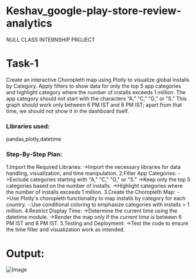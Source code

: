 # Keshav_google-play-store-review-analytics
NULL CLASS INTERNSHIP PROJECT

# Task-1 
Create an interactive Choropleth map using Plotly to visualize global installs by Category. Apply filters to show data for only the top 5 app categories and highlight category where the number of installs exceeds 1 million. The app category should not start with the characters “A,” “C,” “G,” or “S.” This graph should work only between 6 PM IST and 8 PM IST; apart from that time, we should not show it in the dashboard itself.
### Libraries used:
pandas,plotly,datetime
### Step-By-Step Plan:
1.Import the Required Libraries:
->Import the necessary libraries for data handling, visualization, and time manipulation.
2.Filter App Categories:
->Exclude categories starting with "A," "C," "G," or "S."
->Keep only the top 5 categories based on the number of installs.
->Highlight categories where the number of installs exceeds 1 million.
3.Create the Choropleth Map:
->Use Plotly's choropleth functionality to map installs by category for each country.
-.Use conditional coloring to emphasize categories with installs > 1 million.
4.Restrict Display Time:
->Determine the current time using the datetime module.
->Render the map only if the current time is between 6 PM IST and 8 PM IST.
5.Testing and Deployment: 
->Test the code to ensure the time filter and visualization work as intended.
# Output:
![Image](https://github.com/user-attachments/assets/80dee014-6af8-401a-a570-76c03894e74e)
